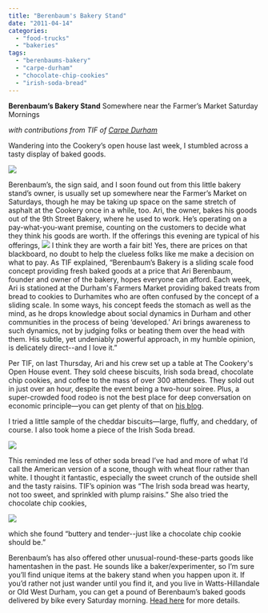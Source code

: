 ```yaml
---
title: "Berenbaum's Bakery Stand"
date: "2011-04-14"
categories: 
  - "food-trucks"
  - "bakeries"
tags: 
  - "berenbaums-bakery"
  - "carpe-durham"
  - "chocolate-chip-cookies"
  - "irish-soda-bread"
---
```


**Berenbaum’s Bakery Stand** Somewhere near the Farmer’s Market Saturday Mornings

_with contributions from TIF of [Carpe Durham](http://carpedurham.com)_

Wandering into the Cookery’s open house last week, I stumbled across a tasty display of baked goods.

[![](http://carpedurham.com/wp-content/uploads/2011/04/IMG_7191.jpg)](http://www.thegourmez.com/2012/06/minneapolis-blogging-northeast-and-loring-park/2012minneapolis064/)

Berenbaum’s, the sign said, and I soon found out from this little bakery stand’s owner, is usually set up somewhere near the Farmer’s Market on Saturdays, though he may be taking up space on the same stretch of asphalt at the Cookery once in a while, too. Ari, the owner, bakes his goods out of the 9th Street Bakery, where he used to work. He’s operating on a pay-what-you-want premise, counting on the customers to decide what they think his goods are worth. If the offerings this evening are typical of his offerings, [![](http://carpedurham.com/wp-content/uploads/2011/04/berenbaum02.jpg)](http://www.thegourmez.com/2012/06/minneapolis-blogging-northeast-and-loring-park/2012minneapolis054/)  I think they are worth a fair bit! Yes, there are prices on that blackboard, no doubt to help the clueless folks like me make a decision on what to pay. As TIF explained, “Berenbaum’s Bakery is a sliding scale food concept providing fresh baked goods at a price that Ari Berenbaum, founder and owner of the bakery, hopes everyone can afford. Each week, Ari is stationed at the Durham's Farmers Market providing baked treats from bread to cookies to Durhamites who are often confused by the concept of a sliding scale. In some ways, his concept feeds the stomach as well as the mind, as he drops knowledge about social dynamics in Durham and other communities in the process of being ‘developed.’ Ari brings awareness to such dynamics, not by judging folks or beating them over the head with them. His subtle, yet undeniably powerful approach, in my humble opinion, is delicately direct--and I love it.”

Per TIF, on last Thursday, Ari and his crew set up a table at The Cookery's Open House event. They sold cheese biscuits, Irish soda bread, chocolate chip cookies, and coffee to the mass of over 300 attendees. They sold out in just over an hour, despite the event being a two-hour soiree. Plus, a super-crowded food rodeo is not the best place for deep conversation on economic principle—you can get plenty of that on [his blog](http://berenbaums.blogspot.com/).

I tried a little sample of the cheddar biscuits—large, fluffy, and cheddary, of course. I also took home a piece of the Irish Soda bread.

[![](http://carpedurham.com/wp-content/uploads/2011/04/berenbaum03.jpg)](http://www.thegourmez.com/2012/06/minneapolis-blogging-northeast-and-loring-park/2012minneapolis056/)

This reminded me less of other soda bread I’ve had and more of what I’d call the American version of a scone, though with wheat flour rather than white. I thought it fantastic, especially the sweet crunch of the outside shell and the tasty raisins. TIF’s opinion was “The Irish soda bread was hearty, not too sweet, and sprinkled with plump raisins.” She also tried the chocolate chip cookies,

[![](http://carpedurham.com/wp-content/uploads/2011/04/IMG_7187.jpg)](http://www.thegourmez.com/2012/06/minneapolis-blogging-northeast-and-loring-park/2012minneapolis058/)

which she found “buttery and tender--just like a chocolate chip cookie should be.”

Berenbaum’s has also offered other unusual-round-these-parts goods like hamentashen in the past. He sounds like a baker/experimenter, so I’m sure you’ll find unique items at the bakery stand when you happen upon it. If you’d rather not just wander until you find it, and you live in Watts-Hillandale or Old West Durham, you can get a pound of Berenbaum’s baked goods delivered by bike every Saturday morning. [Head here](http://blog.berenbaums.com/) for more details.
